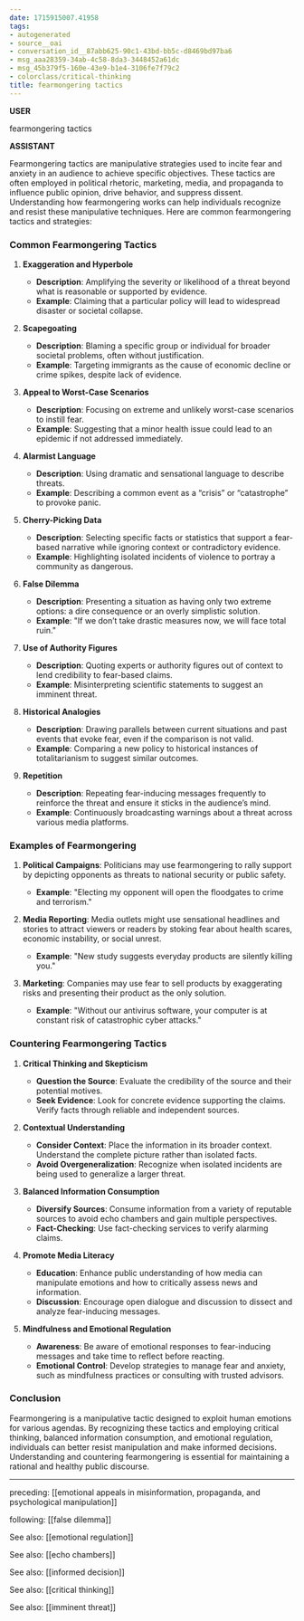 ```yaml
---
date: 1715915007.41958
tags:
- autogenerated
- source__oai
- conversation_id__87abb625-90c1-43bd-bb5c-d8469bd97ba6
- msg_aaa28359-34ab-4c58-8da3-3448452a61dc
- msg_45b379f5-160e-43e9-b1e4-3106fe7f79c2
- colorclass/critical-thinking
title: fearmongering tactics
---
```


**USER**

fearmongering tactics


**ASSISTANT**

Fearmongering tactics are manipulative strategies used to incite fear and anxiety in an audience to achieve specific objectives. These tactics are often employed in political rhetoric, marketing, media, and propaganda to influence public opinion, drive behavior, and suppress dissent. Understanding how fearmongering works can help individuals recognize and resist these manipulative techniques. Here are common fearmongering tactics and strategies:

### Common Fearmongering Tactics

1. **Exaggeration and Hyperbole**
   - **Description**: Amplifying the severity or likelihood of a threat beyond what is reasonable or supported by evidence.
   - **Example**: Claiming that a particular policy will lead to widespread disaster or societal collapse.

2. **Scapegoating**
   - **Description**: Blaming a specific group or individual for broader societal problems, often without justification.
   - **Example**: Targeting immigrants as the cause of economic decline or crime spikes, despite lack of evidence.

3. **Appeal to Worst-Case Scenarios**
   - **Description**: Focusing on extreme and unlikely worst-case scenarios to instill fear.
   - **Example**: Suggesting that a minor health issue could lead to an epidemic if not addressed immediately.

4. **Alarmist Language**
   - **Description**: Using dramatic and sensational language to describe threats.
   - **Example**: Describing a common event as a “crisis” or “catastrophe” to provoke panic.

5. **Cherry-Picking Data**
   - **Description**: Selecting specific facts or statistics that support a fear-based narrative while ignoring context or contradictory evidence.
   - **Example**: Highlighting isolated incidents of violence to portray a community as dangerous.

6. **False Dilemma**
   - **Description**: Presenting a situation as having only two extreme options: a dire consequence or an overly simplistic solution.
   - **Example**: "If we don’t take drastic measures now, we will face total ruin."

7. **Use of Authority Figures**
   - **Description**: Quoting experts or authority figures out of context to lend credibility to fear-based claims.
   - **Example**: Misinterpreting scientific statements to suggest an imminent threat.

8. **Historical Analogies**
   - **Description**: Drawing parallels between current situations and past events that evoke fear, even if the comparison is not valid.
   - **Example**: Comparing a new policy to historical instances of totalitarianism to suggest similar outcomes.

9. **Repetition**
   - **Description**: Repeating fear-inducing messages frequently to reinforce the threat and ensure it sticks in the audience’s mind.
   - **Example**: Continuously broadcasting warnings about a threat across various media platforms.

### Examples of Fearmongering

1. **Political Campaigns**: Politicians may use fearmongering to rally support by depicting opponents as threats to national security or public safety.
   - **Example**: "Electing my opponent will open the floodgates to crime and terrorism."

2. **Media Reporting**: Media outlets might use sensational headlines and stories to attract viewers or readers by stoking fear about health scares, economic instability, or social unrest.
   - **Example**: "New study suggests everyday products are silently killing you."

3. **Marketing**: Companies may use fear to sell products by exaggerating risks and presenting their product as the only solution.
   - **Example**: "Without our antivirus software, your computer is at constant risk of catastrophic cyber attacks."

### Countering Fearmongering Tactics

1. **Critical Thinking and Skepticism**
   - **Question the Source**: Evaluate the credibility of the source and their potential motives.
   - **Seek Evidence**: Look for concrete evidence supporting the claims. Verify facts through reliable and independent sources.

2. **Contextual Understanding**
   - **Consider Context**: Place the information in its broader context. Understand the complete picture rather than isolated facts.
   - **Avoid Overgeneralization**: Recognize when isolated incidents are being used to generalize a larger threat.

3. **Balanced Information Consumption**
   - **Diversify Sources**: Consume information from a variety of reputable sources to avoid echo chambers and gain multiple perspectives.
   - **Fact-Checking**: Use fact-checking services to verify alarming claims.

4. **Promote Media Literacy**
   - **Education**: Enhance public understanding of how media can manipulate emotions and how to critically assess news and information.
   - **Discussion**: Encourage open dialogue and discussion to dissect and analyze fear-inducing messages.

5. **Mindfulness and Emotional Regulation**
   - **Awareness**: Be aware of emotional responses to fear-inducing messages and take time to reflect before reacting.
   - **Emotional Control**: Develop strategies to manage fear and anxiety, such as mindfulness practices or consulting with trusted advisors.

### Conclusion

Fearmongering is a manipulative tactic designed to exploit human emotions for various agendas. By recognizing these tactics and employing critical thinking, balanced information consumption, and emotional regulation, individuals can better resist manipulation and make informed decisions. Understanding and countering fearmongering is essential for maintaining a rational and healthy public discourse.


---

preceding: [[emotional appeals in misinformation, propaganda, and psychological manipulation]]  


following: [[false dilemma]]

See also: [[emotional regulation]]


See also: [[echo chambers]]


See also: [[informed decision]]


See also: [[critical thinking]]


See also: [[imminent threat]]